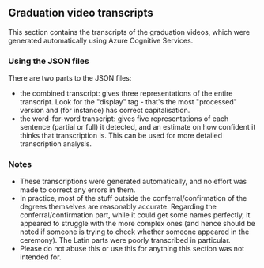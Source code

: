 ## Graduation video transcripts

This section contains the transcripts of the graduation videos, which were generated automatically using Azure Cognitive Services. 

### Using the JSON files

There are two parts to the JSON files:

* the combined transcript: gives three representations of the entire transcript. Look for the "display" tag - that's the most "processed" version and (for instance) has correct capitalisation.
* the word-for-word transcript: gives five representations of each sentence (partial or full) it detected, and an estimate on how confident it thinks that transcription is. This can be used for more detailed transcription analysis. 

### Notes

* These transcriptions were generated automatically, and no effort was made to correct any errors in them. 
* In practice, most of the stuff outside the conferral/confirmation of the degrees themselves are reasonably accurate. Regarding the conferral/confirmation part, while it could get some names perfectly, it appeared to struggle with the more complex ones (and hence should be noted if someone is trying to check whether someone appeared in the ceremony). The Latin parts were poorly transcribed in particular. 
* Please do not abuse this or use this for anything this section was not intended for. 
